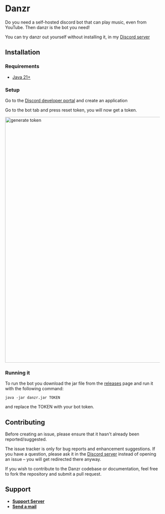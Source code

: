 # Danzr
Do you need a self-hosted discord bot that can play music, even from YouTube. Then danzr is the bot you need!

You can try danzr out yourself without installing it, in my [Discord server](https://discord.gg/73fj8ez9nC)

## Installation
### Requirements
- [Java 21+](https://www.oracle.com/java/technologies/downloads/)
### Setup
Go to the [Discord developer portal](https://discord.com/developers/applications/) and create an application

Go to the bot tab and press reset token, you will now get a token.

<img src="https://i.imgur.com/4SvGvb6.png" width="800" alt="generate token">

### Running it
To run the bot you download the jar file from the [releases](https://github.com/Blasix/Danzr_Java/releases/latest) page and run it with the following command:

`java -jar danzr.jar TOKEN`

and replace the TOKEN with your bot token.

[//]: # (### Or run it with docker)
[//]: # ()
[//]: # (IS NOT WORKING YET)

## Contributing

Before creating an issue, please ensure that it hasn't already been reported/suggested.

The issue tracker is only for bug reports and enhancement suggestions. If you have a question, please ask it in the [Discord server](https://discord.gg/73fj8ez9nC) instead of opening an issue – you will get redirected there anyway.

If you wish to contribute to the Danzr codebase or documentation, feel free to fork the repository and submit a pull request.

## Support
- **[Support Server](https://discord.gg/73fj8ez9nC)**
- **[Send a mail](https://blasix.com/contact)**
